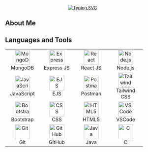 <div align="center">
  <a href="https://git.io/typing-svg">
    <img src="https://readme-typing-svg.demolab.com?font=Fira+Code&pause=1000&color=64FFDA&center=true&vCenter=true&width=435&lines=Hi%2C+I'm+Akshay+Divakaran" alt="Typing SVG" />
  </a>
</div>

## About Me



## Languages and Tools

<table>
  <tr>
     <td align="center" width="96">
      <a href="https://www.mongodb.com/"><img src="https://camo.githubusercontent.com/d2c5c50d80038cefbf7ea0fae2b663f4e3b1f96ed0188925ff2f663ab300abdf/68747470733a2f2f696d672e69636f6e73382e636f6d2f636f6c6f722f39362f3030303030302f6d6f6e676f64622e706e67" alt="MongoDB" width="48" height="48" /></a>
      <br>MongoDB
    </td>
     <td align="center" width="96">
      <a href="https://expressjs.com/"><img src="https://camo.githubusercontent.com/4f38bde15cc741aaec976cfa6e7006f82777f427419c58405ccdfc921310ab52/68747470733a2f2f736b696c6c69636f6e732e6465762f69636f6e733f693d65787072657373" alt="Express" width="48" height="48" /></a>
      <br>Express JS
    </td>
    <td align="center" width="96">
      <a href="https://react.dev/"><img src="https://camo.githubusercontent.com/48a026f4399514afed27e76efb9f48e139a0ba4b613d933a8c7a094dc1da475c/68747470733a2f2f74656368737461636b2d67656e657261746f722e76657263656c2e6170702f72656163742d69636f6e2e737667" alt="React" width="48" height="48" /></a>
      <br>React JS
    </td>
    <td align="center" width="96">
      <a href="https://nodejs.org/en"><img src="https://camo.githubusercontent.com/7d2502981f54a67b821893f32f9ae04884c4ae47bafe9dd26ae43563398cd599/68747470733a2f2f736b696c6c69636f6e732e6465762f69636f6e733f693d6e6f64656a73" alt="Node.js" width="48" height="48" /></a>
      <br>Node.js
    </td>
  </tr>
  <tr>
    <td align="center" width="96">
      <a href="https://www.javascript.com/"><img src="https://camo.githubusercontent.com/0418a2bf25601cc5d8fae74f654b10d5734360ff2b1bb3b2fea4bb086baf5586/68747470733a2f2f74656368737461636b2d67656e657261746f722e76657263656c2e6170702f6a732d69636f6e2e737667" alt="JavaScript" width="48" height="48" /></a>
      <br>JavaScript
    </td>
    <td align="center" width="96">
      <a href="https://ejs.co/"><img src="https://camo.githubusercontent.com/fde6ae2ec645b9d1e6be4eb0ed1821ce5d67a79addca3a83d930b090160e7624/68747470733a2f2f696d672e69636f6e73382e636f6d2f636f6c6f722f39362f3030303030302f6a6176617363726970742e706e67" alt="EJS" width="48" height="48" /></a>
      <br>EJS
    </td>
    <td align="center" width="96">
      <a href="https://www.postman.com/"><img src="https://camo.githubusercontent.com/cac9cb122b22e852f5624d103e8656925976bf1a807a6bf4cd6751420731836f/68747470733a2f2f736b696c6c69636f6e732e6465762f69636f6e733f693d706f73746d616e" alt="Postman" width="48" height="48" /></a>
      <br>Postman
    </td>
    <td align="center" width="96">
      <a href="https://tailwindcss.com/"><img src="https://camo.githubusercontent.com/dca311dfc079173e78f36e90e0cb7ae31cf08a1e59cb746ea6f4d0388a97c68d/68747470733a2f2f63646e2e776f726c64766563746f726c6f676f2e636f6d2f6c6f676f732f7461696c77696e646373732e737667" alt="Tailwind CSS" width="48" height="48" /></a>
      <br>Tailwind CSS
    </td>
  </tr>
  <tr>
    <td align="center" width="96">
      <a href="https://getbootstrap.com/"><img src="https://camo.githubusercontent.com/d1f34a845e52e79041c1995394dbad253b4177c1549264ae671bc1b58f04f5d9/68747470733a2f2f75706c6f61642e77696b696d656469612e6f72672f77696b6970656469612f636f6d6d6f6e732f7468756d622f622f62322f426f6f7473747261705f6c6f676f2e7376672f3235363070782d426f6f7473747261705f6c6f676f2e7376672e706e67" alt="Bootstrap" width="48" height="48" /></a>
      <br>Bootstrap
    </td>
    <td align="center" width="96">
      <a href="https://www.w3schools.com/css/"><img src="https://camo.githubusercontent.com/e531a79257b93921f8b58efa952eb049ceb2672bcf57bd666165476261c145a8/68747470733a2f2f736b696c6c69636f6e732e6465762f69636f6e733f693d637373" alt="CSS" width="48" height="48" /></a>
      <br>CSS
    </td>
    <td align="center" width="96">
      <a href="https://html.com/html5/"><img src="https://camo.githubusercontent.com/4c31cabd8b3aa138d55adcf0a5415e5f71f38f4f5eb0ef7312ef675077834b8d/68747470733a2f2f736b696c6c69636f6e732e6465762f69636f6e733f693d68746d6c" alt="HTML5" width="48" height="48" /></a>
      <br>HTML5
    </td>
    <td align="center" width="96">
      <a href="https://code.visualstudio.com/"><img src="https://camo.githubusercontent.com/a84b921a468b7756774d8cdbefeaf74db66bd4452392162b76b9845cd7f58301/68747470733a2f2f736b696c6c69636f6e732e6465762f69636f6e733f693d7673636f6465" alt="VSCode" width="48" height="48" /></a>
      <br>VSCode
    </td>
  </tr>
  <tr>
    <td align="center" width="96">
     <a href="https://git-scm.com/"><img src="https://user-images.githubusercontent.com/25181517/192108372-f71d70ac-7ae6-4c0d-8395-51d8870c2ef0.png" alt="Git" width="48" height="48" /></a>
      <br>Git
    </td>
    <td align="center" width="96">
      <a href="https://github.com/"><img src="https://camo.githubusercontent.com/19cf1f6246a55a20a2fc585c1517827a55ab59b18a5306974f54a5b6f4e35fc9/68747470733a2f2f74656368737461636b2d67656e657261746f722e76657263656c2e6170702f6769746875622d69636f6e2e737667" alt="GitHub" width="48" height="48" /></a>
      <br>GitHub
    </td>
    <td align="center" width="96">
      <a href="https://www.java.com/en/"><img src="https://camo.githubusercontent.com/5acf8ffd03e3ef89b19fc9f2df1ee3fa14aebe244a223b5a23868a997e888f6c/68747470733a2f2f6c6f676f732d646f776e6c6f61642e636f6d2f77702d636f6e74656e742f75706c6f6164732f323031362f31302f4a6176615f6c6f676f5f69636f6e2e706e67" alt="Java" width="48" height="48" /></a>
      <br>Java
    </td>
    <td align="center" width="96">
      <a href="https://www.w3schools.com/c/c_intro.php"><img src="https://camo.githubusercontent.com/b7243c35e03201bd488eae6d3afb1aa486b65b0a851d171dc0de5b9d4dfa8f14/68747470733a2f2f63646e2e69636f6e73636f75742e636f6d2f69636f6e2f667265652f706e672d3235362f632d70726f6772616d6d696e672d3536393536342e706e67" alt="C" width="48" height="48" /></a>
      <br>C
    </td>
  </tr>
</table>



